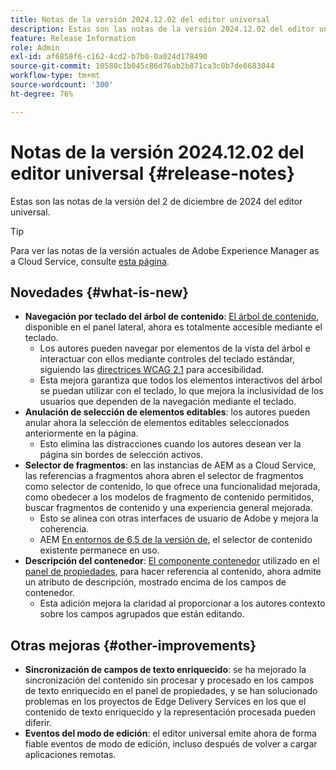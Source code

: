 ```yaml
---
title: Notas de la versión 2024.12.02 del editor universal
description: Estas son las notas de la versión 2024.12.02 del editor universal.
feature: Release Information
role: Admin
exl-id: af6858f6-c162-4cd2-b7b0-0a024d178490
source-git-commit: 10580c1b045c86d76ab2b871ca3c0b7de6683044
workflow-type: tm+mt
source-wordcount: '300'
ht-degree: 76%

---
```


# Notas de la versión 2024.12.02 del editor universal {#release-notes}

Estas son las notas de la versión del 2 de diciembre de 2024 del editor universal.

>[!TIP]
>
>Para ver las notas de la versión actuales de Adobe Experience Manager as a Cloud Service, consulte [esta página](/help/release-notes/release-notes-cloud/release-notes-current.md).

## Novedades {#what-is-new}

* **Navegación por teclado del árbol de contenido**: [El árbol de contenido](/help/sites-cloud/authoring/universal-editor/navigation.md#content-tree-mode), disponible en el panel lateral, ahora es totalmente accesible mediante el teclado.
   * Los autores pueden navegar por elementos de la vista del árbol e interactuar con ellos mediante controles del teclado estándar, siguiendo las [directrices WCAG 2.1](/help/sites-cloud/authoring/page-editor/accessible-content.md) para accesibilidad.
   * Esta mejora garantiza que todos los elementos interactivos del árbol se puedan utilizar con el teclado, lo que mejora la inclusividad de los usuarios que dependen de la navegación mediante el teclado.
* **Anulación de selección de elementos editables**: los autores pueden anular ahora la selección de elementos editables seleccionados anteriormente en la página.
   * Esto elimina las distracciones cuando los autores desean ver la página sin bordes de selección activos.
* **Selector de fragmentos**: en las instancias de AEM as a Cloud Service, las referencias a fragmentos ahora abren el selector de fragmentos como selector de contenido, lo que ofrece una funcionalidad mejorada, como obedecer a los modelos de fragmento de contenido permitidos, buscar fragmentos de contenido y una experiencia general mejorada.
   * Esto se alinea con otras interfaces de usuario de Adobe y mejora la coherencia.
   * AEM [En entornos de 6.5 de la versión de](https://experienceleague.adobe.com/es/docs/experience-manager-65/content/implementing/developing/headless/universal-editor/introduction), el selector de contenido existente permanece en uso.
* **Descripción del contenedor**: [El componente contenedor](/help/implementing/universal-editor/field-types.md#container) utilizado en el [panel de propiedades](/help/sites-cloud/authoring/universal-editor/navigation.md#properties-panel-properties-rail), para hacer referencia al contenido, ahora admite un atributo de descripción, mostrado encima de los campos de contenedor.
   * Esta adición mejora la claridad al proporcionar a los autores contexto sobre los campos agrupados que están editando.

## Otras mejoras {#other-improvements}

* **Sincronización de campos de texto enriquecido**: se ha mejorado la sincronización del contenido sin procesar y procesado en los campos de texto enriquecido en el panel de propiedades, y se han solucionado problemas en los proyectos de Edge Delivery Services en los que el contenido de texto enriquecido y la representación procesada pueden diferir.
* **Eventos del modo de edición**: el editor universal emite ahora de forma fiable eventos de modo de edición, incluso después de volver a cargar aplicaciones remotas.
